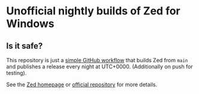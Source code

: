 # Unofficial nightly builds of Zed for Windows


## Is it safe?

This repository is just a [simple GitHub workflow](./.github/workflows/build.yml) that builds Zed from `main` and publishes a release every night at UTC+0000. (Additionally on push for testing).

See the [Zed homepage](https://zed.dev/) or [official repository](https://github.com/zed-industries/zed) for more details.
